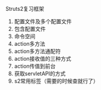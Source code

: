 Struts2复习框架

1. 配置文件及多个配置文件
2. 包含配置文件
3. 命令空间
4. action多方法
5. action多方法通配符
6. action接收值的三种方式
7. action传值到前台
8. 获取servletAPI的方式
9. s2常用标签（需要的时候查就行了）